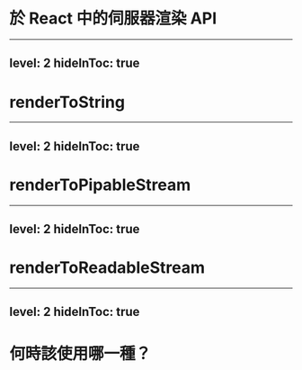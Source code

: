 # 於 React 中的伺服器渲染 API

---
level: 2
hideInToc: true
---

# renderToString

---
level: 2
hideInToc: true
---

# renderToPipableStream

---
level: 2
hideInToc: true
---

# renderToReadableStream

---
level: 2
hideInToc: true
---

# 何時該使用哪一種？